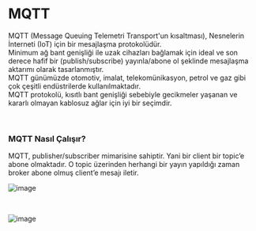 # MQTT

MQTT (Message Queuing Telemetri Transport'un kısaltması), Nesnelerin İnterneti (IoT) için bir mesajlaşma protokolüdür. <br> Minimum ağ bant genişliği ile uzak cihazları bağlamak için ideal ve son derece hafif bir (publish/subscribe) yayınla/abone ol şeklinde mesajlaşma aktarımı olarak tasarlanmıştır. <br> MQTT günümüzde otomotiv, imalat, telekomünikasyon, petrol ve gaz gibi çok çeşitli endüstrilerde kullanılmaktadır. <br>
MQTT protokolü, kısıtlı bant genişliği sebebiyle gecikmeler yaşanan ve kararlı olmayan kablosuz ağlar için iyi bir seçimdir.

<br>

<h3>MQTT Nasıl Çalışır?</h3>
MQTT, publisher/subscriber mimarisine sahiptir. Yani bir client bir topic’e abone olmaktadır. O topic üzerinden herhangi bir yayın yapıldığı zaman broker abone olmuş client’e mesajı iletir. <br>





![image](https://user-images.githubusercontent.com/77447979/176767209-40c00035-2809-4660-a05d-80f4af22c8d3.png)

<br>

![image](https://user-images.githubusercontent.com/77447979/176767841-8f5299d1-80b3-4b01-a93c-8120ef2b87ed.png)

